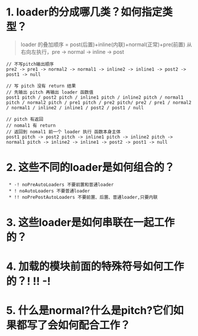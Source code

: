 <!--
 * @LastEditors: wudan01
 * @description: 文件描述
-->
# 1. loader的分成哪几类？如何指定类型？
> loader 的叠加顺序 = post(后置)+inline(内联)+normal(正常)+pre(前置)
> 从右向左执行，pre -> normal -> inline -> post
```
// 不写pitch输出顺序
pre2 -> pre1 -> normal2 -> normal1 -> inline2 -> inline1 -> post2 -> post1 -> null
```

```
// 写 pitch 没有 return 结果
// 先输出 pitch 再输出 loader 函数值
post1 pitch / post2 pitch / inline1 pitch / inline2 pitch / normal1 pitch / normal2 pitch / pre1 pitch / pre2 pitch/ pre2 / pre1 / normal2
/ normal1 / inline2 / inline1 / post2 / post1 / null
```

```
// pitch 有返回 
// nomal1 有 return
// 返回到 nomal1 前一个 loader 执行 函数本身主体
post1 pitch -> post2 pitch -> inline1 pitch -> inline2 pitch -> normal1 pitch -> inline2 -> inline1 -> post2 -> post1 -> null
```

# 2. 这些不同的loader是如何组合的？
```
 * -! noPreAutoLoaders 不要前置和普通loader
 * ! noAutoLoaders 不要普通loader
 * !! noPrePostAutoLoaders 不要前置、后置、普通loader,只要内联
```

# 3. 这些loader是如何串联在一起工作的？
# 4. 加载的模块前面的特殊符号如何工作的？! !! -!
# 5. 什么是normal?什么是pitch?它们如果都写了会如何配合工作？

